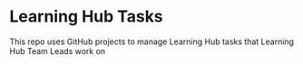# Learning Hub Tasks
This repo uses GitHub projects to manage Learning Hub tasks that Learning Hub Team Leads work on
